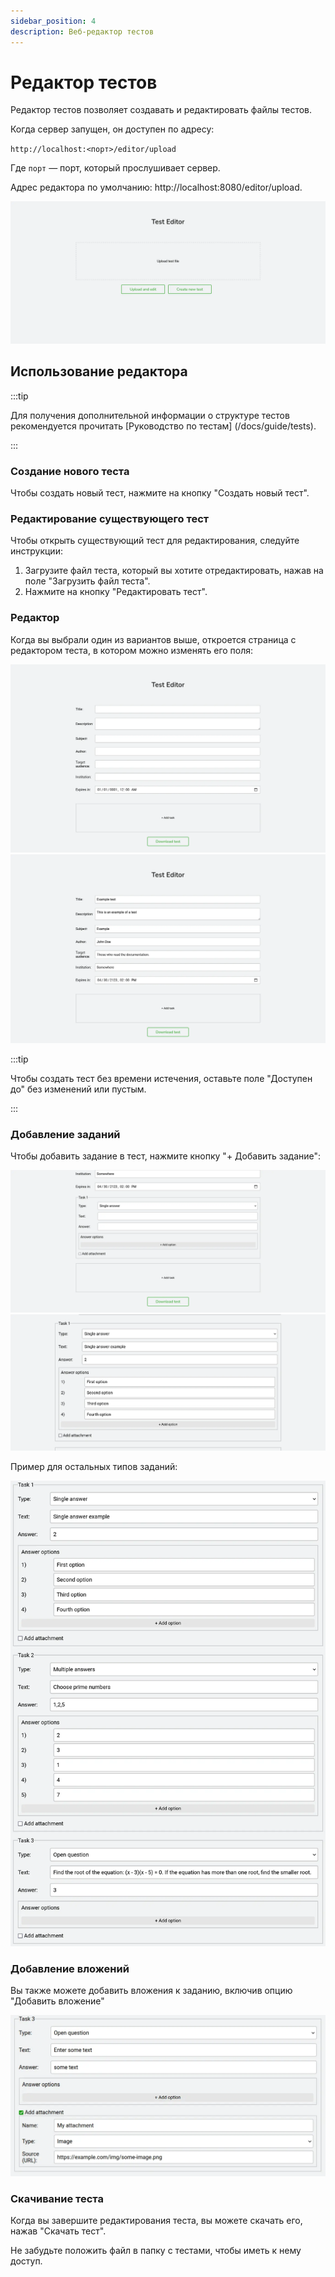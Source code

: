```yaml
---
sidebar_position: 4
description: Веб-редактор тестов
---
```


# Редактор тестов

Редактор тестов позволяет создавать и редактировать файлы тестов.

Когда сервер запущен, он доступен по адресу:

`http://localhost:<порт>/editor/upload`

Где `порт` &mdash; порт, который прослушивает сервер.

Адрес редактора по умолчанию: http://localhost:8080/editor/upload.

![Страница загрузки теста](./img/test-editor-upload.webp)

## Использование редактора

:::tip

Для получения дополнительной информации о структуре тестов рекомендуется прочитать [Руководство по тестам] (/docs/guide/tests).

:::

### Создание нового теста

Чтобы создать новый тест, нажмите на кнопку "Создать новый тест".

### Редактирование существующего тест

Чтобы открыть существующий тест для редактирования, следуйте инструкции:

1.  Загрузите файл теста, который вы хотите отредактировать, нажав на поле "Загрузить файл теста".
2.  Нажмите на кнопку "Редактировать тест".

### Редактор

Когда вы выбрали один из вариантов выше, откроется страница с редактором теста, в котором можно изменять его поля:

![Редактор тестов (пустые поля)](./img/test-editor-edit-empty.webp)
![Редактор тестов (заполненные поля)](./img/test-editor-edit-filled.webp)

:::tip

Чтобы создать тест без времени истечения, оставьте поле "Доступен до" без изменений или пустым.

:::

### Добавление заданий

Чтобы добавить задание в тест, нажмите кнопку "+ Добавить задание":

![Редактор тестов: добавление задания (пустые поля)](./img/test-editor-add-task-empty.webp)
![Редактор тестов: добавление задания (заполненные поля)](./img/test-editor-add-task-filled.webp)

Пример для остальных типов заданий:

![Редактор тестов: задания](./img/test-editor-many-tasks.webp)

### Добавление вложений

Вы также можете добавить вложения к заданию, включив опцию "Добавить вложение"

![Редактор тестов: добавить вложение](./img/test-editor-add-attachment.webp)

### Скачивание теста

Когда вы завершите редактирования теста, вы можете скачать его, нажав "Скачать тест".

Не забудьте положить файл в папку с тестами, чтобы иметь к нему доступ.
